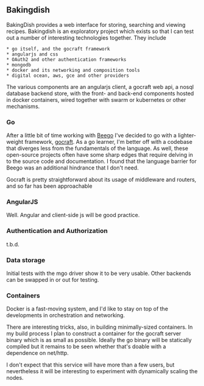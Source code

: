 ## Bakingdish

BakingDish provides a web interface for storing, searching and viewing
recipes.  Bakingdish is an exploratory project which exists so that I
can test out a number of interesting technologies together.  They
include

    * go itself, and the gocraft framework
    * angularjs and css 
    * OAuth2 and other authentication frameworks
    * mongodb
    * docker and its networking and composition tools
    * digital ocean, aws, gce and other providers

The various components are an angularjs client, a gocraft web api, a
nosql database backend store, with the front- and back-end components
hosted in docker containers, wired together with swarm or kubernetes
or other mechanisms.


### Go

After a little bit of time working with
[Beego](https://github.com/astaxie/beego) I've decided to go with a
lighter-weight framework, [gocraft](https://github.com/gocraft/web).
As a go learner, I'm better off with a codebase that diverges less
from the fundamentals of the language.  As well, these open-source
projects often have some sharp edges that require delving in to the
source code and documentation.  I found that the language barrier for
Beego was an additional hindrance that I don't need.

Gocraft is pretty straightforward about its usage of middleware and
routers, and so far has been approachable

### AngularJS

Well. Angular and client-side js will be good practice.

### Authentication and Authorization

t.b.d.

### Data storage

Initial tests with the mgo driver show it to be very usable.  Other
backends can be swapped in or out for testing.

### Containers

Docker is a fast-moving system, and I'd like to stay on top of the
developments in orchestration and networking.

There are interesting tricks, also, in building minimally-sized
containers.  In my build process I plan to construct a container for
the gocraft server binary which is as small as possible.  Ideally the
go binary will be statically compiled but it remains to be seen whether
that's doable with a dependence on net/http.

I don't expect that this service will have more than a few users, but
nevertheless it will be interesting to experiment with dynamically
scaling the nodes.